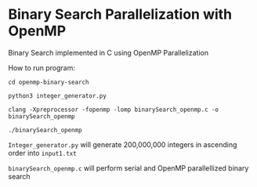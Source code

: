 # Binary Search Parallelization with OpenMP
Binary Search implemented in C using OpenMP Parallelization


How to run program:
```
cd openmp-binary-search

python3 integer_generator.py

clang -Xpreprocessor -fopenmp -lomp binarySearch_openmp.c -o binarySearch_openmp

./binarySearch_openmp
```

`Integer_generator.py` will generate 200,000,000 integers in ascending order into `input1.txt`

`binarySearch_openmp.c` will perform serial and OpenMP parallellized binary search
